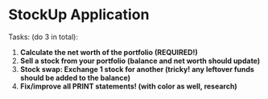 # StockUp Application

Tasks: (do 3 in total):

1. **Calculate the net worth of the portfolio (REQUIRED!)**
2. **Sell a stock from your portfolio (balance and net worth should update)**
3. **Stock swap: Exchange 1 stock for another (tricky! any leftover funds should be added to the balance)**
4. **Fix/improve all PRINT statements! (with color as well, research)**
